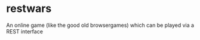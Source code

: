 restwars
========

An online game (like the good old browsergames) which can be played via a REST interface
